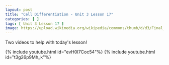 ```yaml
---
layout: post
title: "Cell Differentiation - Unit 3 Lesson 17"
categories: [ ]
tags: [ Unit 3 Lesson 17 ]
image: https://upload.wikimedia.org/wikipedia/commons/thumb/d/d3/Final_stem_cell_differentiation_%281%29.svg/1200px-Final_stem_cell_differentiation_%281%29.svg.png
---
```


Two videos to help with today's lesson!

{% include youtube.html id="evH0I7Coc54"%}
{% include youtube.html id="t3g26p9Mh_k"%}
